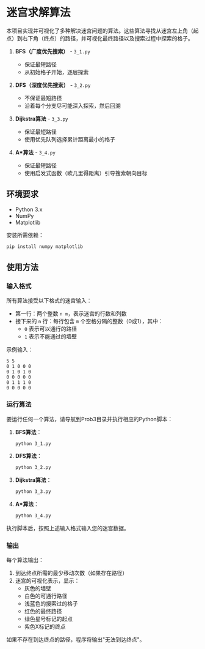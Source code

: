 # 迷宫求解算法

本项目实现并可视化了多种解决迷宫问题的算法。这些算法寻找从迷宫左上角（起点）到右下角（终点）的路径，并可视化最终路径以及搜索过程中探索的格子。

1. **BFS（广度优先搜索）** - `3_1.py`
   - 保证最短路径
   - 从初始格子开始，逐层探索

2. **DFS（深度优先搜索）** - `3_2.py`
   - 不保证最短路径
   - 沿着每个分支尽可能深入探索，然后回溯

3. **Dijkstra算法** - `3_3.py`
   - 保证最短路径
   - 使用优先队列选择累计距离最小的格子

4. **A*算法** - `3_4.py`
   - 保证最短路径
   - 使用启发式函数（欧几里得距离）引导搜索朝向目标

## 环境要求

- Python 3.x
- NumPy
- Matplotlib

安装所需依赖：
```bash
pip install numpy matplotlib
```

## 使用方法

### 输入格式

所有算法接受以下格式的迷宫输入：
- 第一行：两个整数 `n m`，表示迷宫的行数和列数
- 接下来的 `n` 行：每行包含 `m` 个空格分隔的整数（0或1），其中：
  - `0` 表示可以通行的路径
  - `1` 表示不能通过的墙壁

示例输入：
```
5 5
0 1 0 0 0
0 1 0 1 0
0 0 0 0 0
0 1 1 1 0
0 0 0 0 0
```

### 运行算法

要运行任何一个算法，请导航到Prob3目录并执行相应的Python脚本：

1. **BFS算法**：
   ```bash
   python 3_1.py
   ```

2. **DFS算法**：
   ```bash
   python 3_2.py
   ```

3. **Dijkstra算法**：
   ```bash
   python 3_3.py
   ```

4. **A*算法**：
   ```bash
   python 3_4.py
   ```

执行脚本后，按照上述输入格式输入您的迷宫数据。

### 输出

每个算法输出：
1. 到达终点所需的最少移动次数（如果存在路径）
2. 迷宫的可视化表示，显示：
   - 灰色的墙壁
   - 白色的可通行路径
   - 浅蓝色的搜索过的格子
   - 红色的最终路径
   - 绿色星号标记的起点
   - 紫色X标记的终点

如果不存在到达终点的路径，程序将输出"无法到达终点"。

 